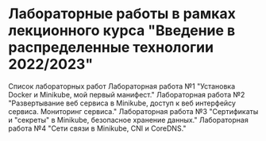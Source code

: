 # Лабораторные работы в рамках лекционного курса "Введение в распределенные технологии 2022/2023"

Список лабораторных работ
Лабораторная работа №1 "Установка Docker и Minikube, мой первый манифест."
Лабораторная работа №2 "Развертывание веб сервиса в Minikube, доступ к веб интерфейсу сервиса. Мониторинг сервиса."
Лабораторная работа №3 "Сертификаты и "секреты" в Minikube, безопасное хранение данных."
Лабораторная работа №4 "Сети связи в Minikube, CNI и CoreDNS."
